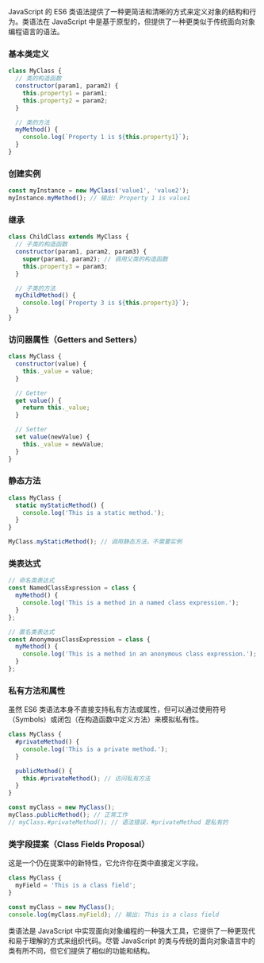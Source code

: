 JavaScript 的 ES6 类语法提供了一种更简洁和清晰的方式来定义对象的结构和行为。类语法在 JavaScript 中是基于原型的，但提供了一种更类似于传统面向对象编程语言的语法。

### 基本类定义

```javascript
class MyClass {
  // 类的构造函数
  constructor(param1, param2) {
    this.property1 = param1;
    this.property2 = param2;
  }

  // 类的方法
  myMethod() {
    console.log(`Property 1 is ${this.property1}`);
  }
}
```

### 创建实例

```javascript
const myInstance = new MyClass('value1', 'value2');
myInstance.myMethod(); // 输出: Property 1 is value1
```

### 继承

```javascript
class ChildClass extends MyClass {
  // 子类的构造函数
  constructor(param1, param2, param3) {
    super(param1, param2); // 调用父类的构造函数
    this.property3 = param3;
  }

  // 子类的方法
  myChildMethod() {
    console.log(`Property 3 is ${this.property3}`);
  }
}
```

### 访问器属性（Getters and Setters）

```javascript
class MyClass {
  constructor(value) {
    this._value = value;
  }

  // Getter
  get value() {
    return this._value;
  }

  // Setter
  set value(newValue) {
    this._value = newValue;
  }
}
```

### 静态方法

```javascript
class MyClass {
  static myStaticMethod() {
    console.log('This is a static method.');
  }
}

MyClass.myStaticMethod(); // 调用静态方法，不需要实例
```

### 类表达式

```javascript
// 命名类表达式
const NamedClassExpression = class {
  myMethod() {
    console.log('This is a method in a named class expression.');
  }
};

// 匿名类表达式
const AnonymousClassExpression = class {
  myMethod() {
    console.log('This is a method in an anonymous class expression.');
  }
};
```

### 私有方法和属性

虽然 ES6 类语法本身不直接支持私有方法或属性，但可以通过使用符号（Symbols）或闭包（在构造函数中定义方法）来模拟私有性。

```javascript
class MyClass {
  #privateMethod() {
    console.log('This is a private method.');
  }

  publicMethod() {
    this.#privateMethod(); // 访问私有方法
  }
}

const myClass = new MyClass();
myClass.publicMethod(); // 正常工作
// myClass.#privateMethod(); // 语法错误，#privateMethod 是私有的
```

### 类字段提案（Class Fields Proposal）

这是一个仍在提案中的新特性，它允许你在类中直接定义字段。

```javascript
class MyClass {
  myField = 'This is a class field';
}

const myClass = new MyClass();
console.log(myClass.myField); // 输出: This is a class field
```

类语法是 JavaScript 中实现面向对象编程的一种强大工具，它提供了一种更现代和易于理解的方式来组织代码。尽管 JavaScript 的类与传统的面向对象语言中的类有所不同，但它们提供了相似的功能和结构。